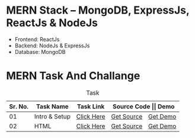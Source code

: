 # MERN Stack – MongoDB, ExpressJs, ReactJs & NodeJs
* Frontend: ReactJs
* Backend: NodeJs & ExpressJs
* Database: MongoDB

<H1>MERN Task And Challange</H1>

<table><caption>Task</caption>
<thead>
<tr>
<th>Sr. No.</th>
<th>Task Name</th>
<th>Task Link</th>
<th colspan="2">Source Code || Demo</th>
</tr>
</thead>
<tbody>
<tr>
<td>01</td>
<td>Intro & Setup</td>
<td><a href="#">Click Here</a></td>
<td><a href="#">Get Source</a></td>
<td><a href="#">Get Demo</a></td>
</tr>
<tr>
<td>02</td>
<td>HTML</td>
<td><a href="#">Click Here</a></td>
<td><a href="#">Get Source</a></td>
<td><a href="#">Get Demo</a></td>
</tr>

</tbody>

</table>
